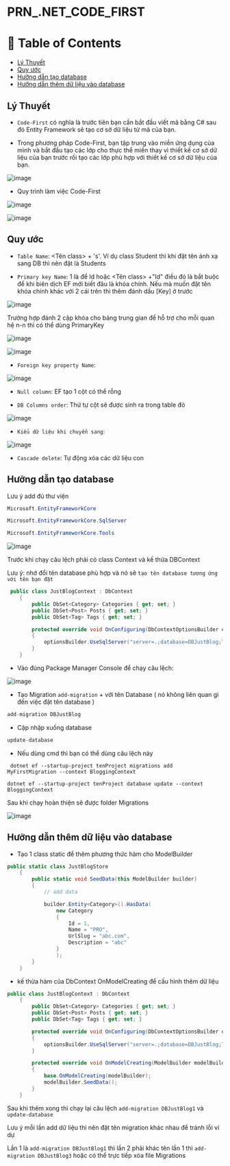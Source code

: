 # PRN_.NET_CODE_FIRST

# :notebook_with_decorative_cover: Table of Contents
- [Lý Thuyết](#Lý-Thuyết)
- [Quy ước](#Quy-ước)
- [Hưỡng dẫn tạo database](#Hưỡng-dẫn-tạo-database)
- [Hưỡng dẫn thêm dữ liệu vào database](#Hưỡng-dẫn-thêm-dữ-liệu-vào-database)

## Lý Thuyết

- `Code-First` có nghĩa là trước tiên bạn cần bắt đầu viết mã bằng C# sau đó Entity Framework sẽ tạo cơ sở dữ liệu từ mã của bạn.

- Trong phương pháp Code-First, bạn tập trung vào miền ứng dụng của mình và bắt đầu tạo các lớp cho thực thể miền thay vì thiết kế cơ sở dữ liệu của bạn trước rồi tạo các lớp phù hợp với thiết kế cơ sở dữ liệu của bạn.

![image](https://user-images.githubusercontent.com/85175337/226838387-f12fe5dd-d3f9-4c81-a60e-18d6a5d36331.png)

- Quy trình làm việc Code-First

![image](https://user-images.githubusercontent.com/85175337/226838477-a8856862-3997-4d24-b4e6-e94255ec7d30.png)

![image](https://user-images.githubusercontent.com/85175337/226842646-516ca1a2-0164-4cdf-8068-1bae368da6a0.png)

## Quy ước

- `Table Name`: <Tên class> + 's'. Ví dụ class Student thì khi đặt tên ánh xạ sang DB thì nên đặt là Students 

- `Primary key Name`:  1 là để Id hoặc <Tên class> +"Id" điều đó là bắt buộc để khi biên dịch EF mới biết đâu là khóa chính. Nếu mà muốn đặt tên khóa chính khác với 2 cái trên thì thêm đánh dấu [Key] ở trước 

![image](https://user-images.githubusercontent.com/85175337/226841274-e07edf4b-7b39-4738-a1b1-30ccbf2edf40.png)

Trường hợp đánh 2 cặp khóa cho bảng trung gian để hỗ trợ cho mỗi quan hệ n-n thì có thể dùng PrimaryKey

![image](https://user-images.githubusercontent.com/85175337/226841597-765fe11b-5571-4761-b660-4fef434479e9.png)

![image](https://user-images.githubusercontent.com/85175337/226841685-9616a1f3-ea5e-4e6e-95f8-24c4b776978e.png)

- `Foreign key property Name`: 

![image](https://user-images.githubusercontent.com/85175337/226843405-e879ad25-7653-4e59-829d-4c098ed7ce33.png)

- `Null column`: EF tạo 1 cột có thể rỗng

- `DB Columns order`: Thứ tự cột sẽ được sinh ra trong table đó

![image](https://user-images.githubusercontent.com/85175337/226844958-2f37de99-d6ca-4023-a423-27f59fee95ee.png)


- `Kiểu dữ liệu khi chuyển sang`:

![image](https://user-images.githubusercontent.com/85175337/226842770-1b03ea57-6a2b-4f79-adb3-1fba14f8a969.png)

- `Cascade delete`: Tự động xóa các dữ liệu con



## Hưỡng dẫn tạo database

Lưu ý add đủ thư viện

```C#
Microsoft.EntityFrameworkCore
```

```C#
Microsoft.EntityFrameworkCore.SqlServer
```

```C#
Microsoft.EntityFrameworkCore.Tools
```

![image](https://user-images.githubusercontent.com/85175337/227417718-803088ea-0485-4444-8959-5bbee70403bc.png)

Trước khi chạy câu lệch phải có class Context và kế thừa DBContext 

Lưu ý: nhớ đổi tên database phù hợp và nó sẽ `tạo tên database tương ứng với tên bạn đặt `

```C#
 public class JustBlogContext : DbContext
    {
        public DbSet<Category> Categories { get; set; }
        public DbSet<Post> Posts { get; set; }
        public DbSet<Tag> Tags { get; set; }

        protected override void OnConfiguring(DbContextOptionsBuilder optionsBuilder)
        {
            optionsBuilder.UseSqlServer("server=.;database=DBJustBlog;Trusted_Connection=True;TrustServerCertificate=True");
        }
    }
```

- Vào đúng Package Manager Console để chạy câu lệch: 

![image](https://user-images.githubusercontent.com/85175337/227417864-a81074a9-1dc9-44bf-be5c-81bea6b55cca.png)

- Tạo Migration `add-migration` + với tên Database ( nó không liên quan gì đến việc đặt tên database )

```C#
add-migration DBJustBlog
```

- Cập nhập xuống database

```C#
update-database
```

- Nếu dùng cmd thì bạn có thể dùng câu lệch này

```
 dotnet ef --startup-project tenProject migrations add MyFirstMigration --context BloggingContext
```

```
dotnet ef --startup-project tenProject database update --context BloggingContext
```
  
Sau khi chạy hoàn thiện sẽ được folder Migrations

![image](https://user-images.githubusercontent.com/85175337/227419420-906f3e42-335d-4889-b11c-05f5558572cd.png)

## Hưỡng dẫn thêm dữ liệu vào database
- Tạo 1 class static để thêm phương thức hàm cho ModelBuilder 

```C#
public static class JustBlogStore
    {
        public static void SeedData(this ModelBuilder builder)
        {
            // add data 

            builder.Entity<Category>().HasData(
                new Category
                {
                    Id = 1,
                    Name = "PRO",
                    UrlSlug = "abc.com",
                    Description = "abc"
                }
                );
        }
    }
```

- kế thừa hàm của DbContext OnModelCreating để cấu hình thêm dữ liệu

```C#
public class JustBlogContext : DbContext
    {
        public DbSet<Category> Categories { get; set; }
        public DbSet<Post> Posts { get; set; }
        public DbSet<Tag> Tags { get; set; }

        protected override void OnConfiguring(DbContextOptionsBuilder optionsBuilder)
        {
            optionsBuilder.UseSqlServer("server=.;database=DBJustBlog;Trusted_Connection=True;TrustServerCertificate=True");
        }

        protected override void OnModelCreating(ModelBuilder modelBuilder)
        {
            base.OnModelCreating(modelBuilder);
            modelBuilder.SeedData();
        }
    }
```

Sau khi thêm xong thì chạy lại câu lệch `add-migration DBJustBlog1` và `update-database`

Lưu ý mỗi lần add dữ liệu thì nên đặt tên migration khác nhau để tránh lỗi ví dự

Lần 1 là `add-migration DBJustBlog1` thì lần 2 phải khác tên lần 1 thì `add-migration DBJustBlog3` hoặc có thể trực tiếp xóa file Migrations




